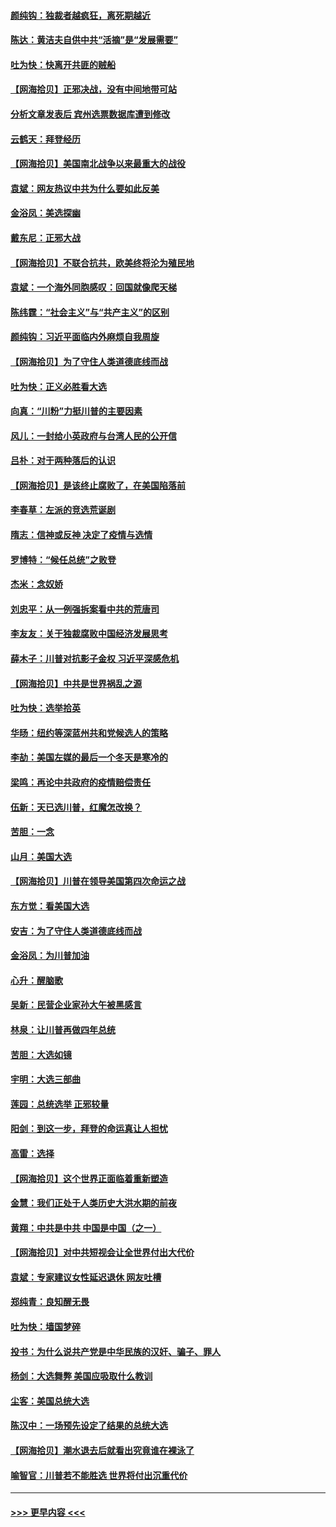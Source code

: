 #### [颜纯钩：独裁者越疯狂，离死期越近](../pages/nsc993/n12569055.md?t=11232051) 
#### [陈达：黄洁夫自供中共“活摘”是“发展需要”](../pages/nsc993/n12568541.md?t=11232051) 
#### [吐为快：快离开共匪的贼船](../pages/nsc993/n12568462.md?t=11232051) 
#### [【网海拾贝】正邪决战，没有中间地带可站](../pages/nsc993/n12568439.md?t=11232051) 
#### [分析文章发表后 宾州选票数据库遭到修改](../pages/nsc993/n12568105.md?t=11232051) 
#### [云鹤天：拜登经历](../pages/nsc993/n12567294.md?t=11232051) 
#### [【网海拾贝】美国南北战争以来最重大的战役](../pages/nsc993/n12567247.md?t=11232051) 
#### [袁斌：网友热议中共为什么要如此反美](../pages/nsc993/n12567162.md?t=11232051) 
#### [金浴凤：美选探幽](../pages/nsc993/n12567147.md?t=11232051) 
#### [戴东尼：正邪大战](../pages/nsc993/n12567033.md?t=11232051) 
#### [【网海拾贝】不联合抗共，欧美终将沦为殖民地](../pages/nsc993/n12565068.md?t=11232051) 
#### [袁斌：一个海外同胞感叹：回国就像爬天梯](../pages/nsc993/n12564986.md?t=11232051) 
#### [陈纬霆：“社会主义”与“共产主义”的区别](../pages/nsc993/n12562417.md?t=11232051) 
#### [颜纯钩：习近平面临内外麻烦自我周旋](../pages/nsc993/n12563356.md?t=11232051) 
#### [【网海拾贝】为了守住人类道德底线而战](../pages/nsc993/n12562542.md?t=11232051) 
#### [吐为快：正义必胜看大选](../pages/nsc993/n12561967.md?t=11232051) 
#### [向真：“川粉”力挺川普的主要因素](../pages/nsc993/n12560774.md?t=11232051) 
#### [风儿：一封给小英政府与台湾人民的公开信](../pages/nsc993/n12560581.md?t=11232051) 
#### [吕朴：对于两种落后的认识](../pages/nsc993/n12560492.md?t=11232051) 
#### [【网海拾贝】是该终止腐败了，在美国陷落前](../pages/nsc993/n12559936.md?t=11232051) 
#### [李春草：左派的竞选荒诞剧](../pages/nsc993/n12558380.md?t=11232051) 
#### [隋志：信神或反神 决定了疫情与选情](../pages/nsc993/n12558255.md?t=11232051) 
#### [罗博特：“候任总统”之败登](../pages/nsc993/n12558189.md?t=11232051) 
#### [杰米：念奴娇](../pages/nsc993/n12558174.md?t=11232051) 
#### [刘忠平：从一例强拆案看中共的荒唐司](../pages/nsc993/n12558036.md?t=11232051) 
#### [李友友：关于独裁腐败中国经济发展思考](../pages/nsc993/n12558004.md?t=11232051) 
#### [薛木子：川普对抗影子金权 习近平深感危机](../pages/nsc993/n12557342.md?t=11232051) 
#### [【网海拾贝】中共是世界祸乱之源](../pages/nsc993/n12555353.md?t=11232051) 
#### [吐为快：选举拾英](../pages/nsc993/n12555041.md?t=11232051) 
#### [华旸：纽约等深蓝州共和党候选人的策略](../pages/nsc993/n12554309.md?t=11232051) 
#### [李劼：美国左媒的最后一个冬天是寒冷的](../pages/nsc993/n12552947.md?t=11232051) 
#### [梁鸣：再论中共政府的疫情赔偿责任](../pages/nsc993/n12553012.md?t=11232051) 
#### [伍新：天已选川普，红魔怎改换？](../pages/nsc993/n12552970.md?t=11232051) 
#### [苦胆：一念](../pages/nsc993/n12552957.md?t=11232051) 
#### [山月：美国大选](../pages/nsc993/n12552446.md?t=11232051) 
#### [【网海拾贝】川普在领导美国第四次命运之战](../pages/nsc993/n12551973.md?t=11232051) 
#### [东方觉：看美国大选](../pages/nsc993/n12551647.md?t=11232051) 
#### [安吉：为了守住人类道德底线而战](../pages/nsc993/n12551111.md?t=11232051) 
#### [金浴凤：为川普加油](../pages/nsc993/n12551085.md?t=11232051) 
#### [心升：醒脑歌](../pages/nsc993/n12550984.md?t=11232051) 
#### [吴新：民营企业家孙大午被黑感言](../pages/nsc993/n12550656.md?t=11232051) 
#### [林泉：让川普再做四年总统](../pages/nsc993/n12550640.md?t=11232051) 
#### [苦胆：大选如镜](../pages/nsc993/n12550630.md?t=11232051) 
#### [宇明：大选三部曲](../pages/nsc993/n12550603.md?t=11232051) 
#### [莲园：总统选举 正邪较量](../pages/nsc993/n12550594.md?t=11232051) 
#### [阳剑：到这一步，拜登的命运真让人担忧](../pages/nsc993/n12549093.md?t=11232051) 
#### [高雷：选择](../pages/nsc993/n12549087.md?t=11232051) 
#### [【网海拾贝】这个世界正面临着重新塑造](../pages/nsc993/n12548326.md?t=11232051) 
#### [金慧：我们正处于人类历史大洪水期的前夜](../pages/nsc993/n12547914.md?t=11232051) 
#### [黄翔：中共是中共 中国是中国（之一）](../pages/nsc993/n12547576.md?t=11232051) 
#### [【网海拾贝】对中共短视会让全世界付出大代价](../pages/nsc993/n12546043.md?t=11232051) 
#### [袁斌：专家建议女性延迟退休 网友吐槽](../pages/nsc993/n12545424.md?t=11232051) 
#### [郑纯青：良知醒无畏](../pages/nsc993/n12545394.md?t=11232051) 
#### [吐为快：墙国梦碎](../pages/nsc993/n12545309.md?t=11232051) 
#### [投书：为什么说共产党是中华民族的汉奸、骗子、罪人](../pages/nsc993/n12545089.md?t=11232051) 
#### [杨剑：大选舞弊 美国应吸取什么教训](../pages/nsc993/n12543937.md?t=11232051) 
#### [尘客：美国总统大选](../pages/nsc993/n12543828.md?t=11232051) 
#### [陈汉中：一场预先设定了结果的总统大选](../pages/nsc993/n12543564.md?t=11232051) 
#### [【网海拾贝】潮水退去后就看出究竟谁在裸泳了](../pages/nsc993/n12543321.md?t=11232051) 
#### [喻智官：川普若不能胜选 世界将付出沉重代价](../pages/nsc993/n12541352.md?t=11232051) 

----
#### [ >>> 更早内容 <<< ](../indexes/nsc993-earlier.md)
